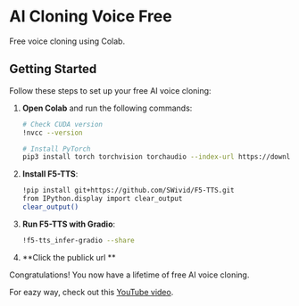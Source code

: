 # AI Cloning Voice Free
Free voice cloning using Colab.

## Getting Started

Follow these steps to set up your free AI voice cloning:

1. **Open Colab** and run the following commands:

    ```bash
    # Check CUDA version
    !nvcc --version

    # Install PyTorch
    pip3 install torch torchvision torchaudio --index-url https://download.pytorch.org/whl/cu124
    ```

2. **Install F5-TTS**:

    ```bash
    !pip install git+https://github.com/SWivid/F5-TTS.git
    from IPython.display import clear_output
    clear_output()
    ```

3. **Run F5-TTS with Gradio**:

    ```bash
    !f5-tts_infer-gradio --share
    ```
4. **Click the publick url **

Congratulations! You now have a lifetime of free AI voice cloning.

For eazy way, check out this [YouTube video](https://www.youtube.com/redirect?event=video_description&redir_token=QUFFLUhqbkVLLU1HbzVCUzdkeEZBVVB5ZE1ObTc4NC15QXxBQ3Jtc0ttVEFNT0tQTHpnc2xkVmNNd2lLam41eGpBYlBycUNGRWRpVDNiS1pWZENZSm82ODZEZDdiOUR1TUIxR1ZSTG5KWURDX19tMGZzZ3NrTHMxa1A4UWVvUHlIUTI0N1RyQlRaMGR0cldWRE5BdTNlaExRQQ&q=https%3A%2F%2Fcolab.research.google.com%2Fgithub%2FNeuralFalconYT%2FF5-TTS-Demo%2Fblob%2Fmain%2FF5_TTS_Latest.ipynb&v=VwWjg5FKah8).
